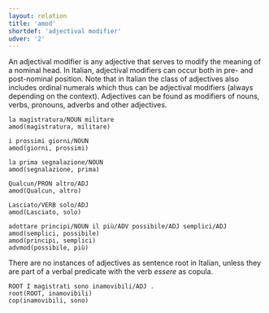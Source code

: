 ```yaml
---
layout: relation
title: 'amod'
shortdef: 'adjectival modifier'
udver: '2'
---
```


An adjectival modifier is any adjective that serves to modify the meaning of a nominal head. In Italian, adjectival modifiers can occur both in pre- and post-nominal position. Note that in Italian the class of adjectives also includes ordinal numerals which thus can be adjectival modifiers (always depending on the context). Adjectives can be found as modifiers of nouns, verbs, pronouns, adverbs and other adjectives. 

~~~ sdparse
la magistratura/NOUN militare
amod(magistratura, militare)
~~~
~~~ sdparse
i prossimi giorni/NOUN
amod(giorni, prossimi)
~~~
~~~ sdparse
la prima segnalazione/NOUN
amod(segnalazione, prima)
~~~
~~~ sdparse
Qualcun/PRON altro/ADJ 
amod(Qualcun, altro)
~~~
~~~ sdparse
Lasciato/VERB solo/ADJ 
amod(Lasciato, solo)
~~~
~~~ sdparse
adottare principi/NOUN il più/ADV possibile/ADJ semplici/ADJ 
amod(semplici, possibile)
amod(principi, semplici)
advmod(possibile, più)
~~~

There are no instances of adjectives as sentence root in Italian, unless they are part of a verbal predicate with the verb *essere* as copula. 

~~~ sdparse
ROOT I magistrati sono inamovibili/ADJ .
root(ROOT, inamovibili)
cop(inamovibili, sono)
~~~
<!-- Interlanguage links updated Út zář 29 20:43:08 CEST 2020 -->
